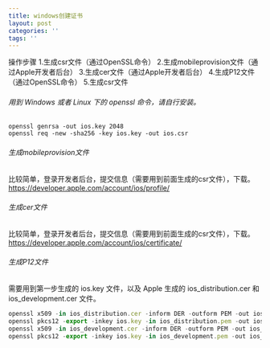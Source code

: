 ```yaml
---
title: windows创建证书
layout: post
categories: ''
tags: ''
---
```

操作步骤
1.生成csr文件（通过OpenSSL命令）
2.生成mobileprovision文件（通过Apple开发者后台）
3.生成cer文件（通过Apple开发者后台）
4.生成P12文件（通过OpenSSL命令）
5.生成csr文件
######  用到 Windows 或者 Linux 下的 openssl 命令，请自行安装。
```shell
openssl genrsa -out ios.key 2048
openssl req -new -sha256 -key ios.key -out ios.csr
```
###### 生成mobileprovision文件
比较简单，登录开发者后台，提交信息（需要用到前面生成的csr文件），下载。
https://developer.apple.com/account/ios/profile/
###### 生成cer文件
比较简单，登录开发者后台，提交信息（需要用到前面生成的csr文件），下载。
https://developer.apple.com/account/ios/certificate/
###### 生成P12文件
需要用到第一步生成的 ios.key 文件，以及 Apple 生成的 ios_distribution.cer 和 ios_development.cer 文件。
```javascript
openssl x509 -in ios_distribution.cer -inform DER -outform PEM -out ios_distribution.pem
openssl pkcs12 -export -inkey ios.key -in ios_distribution.pem -out ios_distribution.p12
openssl x509 -in ios_development.cer -inform DER -outform PEM -out ios_development.pem
openssl pkcs12 -export -inkey ios.key -in ios_development.pem -out ios_development.p12
```